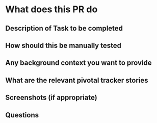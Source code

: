 
# What does this PR do

## Description of Task to be completed

## How should this be manually tested

## Any background context you want to provide

## What are the relevant pivotal tracker stories

## Screenshots (if appropriate)

## Questions
